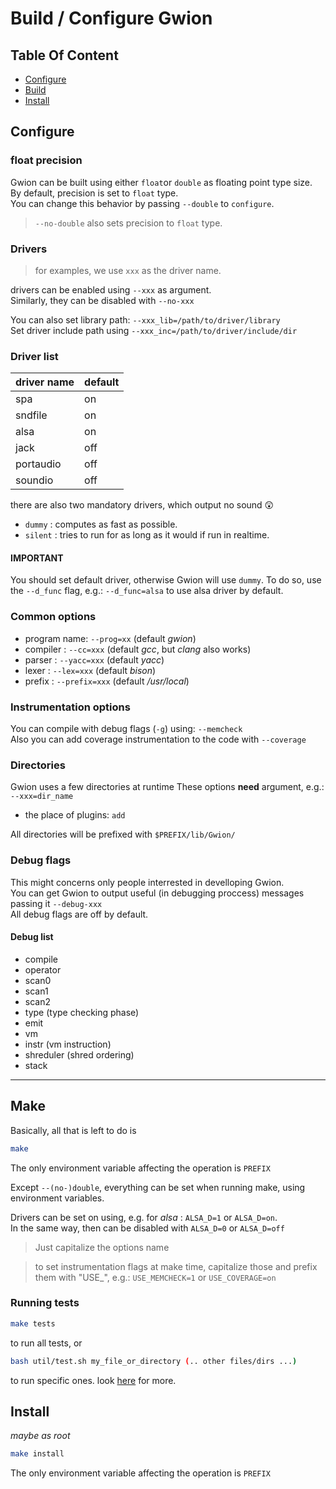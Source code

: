 # Build / Configure Gwion

## Table Of Content
  * [Configure](#configure)
  * [Build](#build)
  * [Install](#install)

## Configure

### float precision

Gwion can be built using either `float`or `double` as floating point type size.  
By default, precision is set to `float` type.  
You can change this behavior by passing `--double` to `configure`.  

> `--no-double` also sets precision to `float` type.

### Drivers

> for examples, we use `xxx` as the driver name.

drivers can be enabled using `--xxx` as argument.  
Similarly, they can be disabled with `--no-xxx`  

You can also set library path: `--xxx_lib=/path/to/driver/library`  
Set driver include path using `--xxx_inc=/path/to/driver/include/dir`

### Driver list

| driver name | default |
|-------------|---------|
| spa         | on      |
| sndfile     | on      |
| alsa        | on      |
| jack        | off     |
| portaudio   | off     |
| soundio     | off     |

there are also two mandatory drivers, which output no sound :astonished:
  * `dummy`  : computes as fast as possible.
  * `silent` : tries to run for as long as it would if run in realtime.

#### IMPORTANT
You should set default driver, otherwise Gwion will use `dummy`.
To do so, use the `--d_func` flag, e.g.: `--d_func=alsa` to use alsa driver by default.

### Common options

  * program name: `--prog=xx`    (default *gwion*)
  * compiler    : `--cc=xxx`     (default *gcc*, but *clang* also works)
  * parser      : `--yacc=xxx`   (default *yacc*)
  * lexer       : `--lex=xxx`    (default *bison*)
  * prefix      : `--prefix=xxx` (default */usr/local*)


### Instrumentation options
You can compile with debug flags (`-g`) using: `--memcheck`  
Also you can add coverage instrumentation to the code with `--coverage`


### Directories

Gwion uses a few directories at runtime
These options **need** argument, e.g.: `--xxx=dir_name`

  *  the place of plugins: `add`

All directories will be prefixed with `$PREFIX/lib/Gwion/`

### Debug flags

This might concerns only people interrested in develloping Gwion.  
You can get Gwion to output useful (in debugging proccess)
messages passing it `--debug-xxx`  
All debug flags are off by default.

#### Debug list

  * compile
  * operator
  * scan0
  * scan1
  * scan2
  * type (type checking phase)
  * emit
  * vm
  * instr (vm instruction) 
  * shreduler (shred ordering)
  * stack

-----------------

## Make 
Basically, all that is left to do is
```sh
make
```
The only environment variable affecting the operation is `PREFIX`

Except `--(no-)double`, everything can be set when running make,
using environment variables.  

Drivers can be set on using, e.g. for *alsa* : `ALSA_D=1` or `ALSA_D=on`.  
In the same way, then can be disabled with     `ALSA_D=0` or `ALSA_D=off`

> Just capitalize the options name

> to set instrumentation flags at make time, capitalize those and prefix them
with "USE_", e.g.: `USE_MEMCHECK=1` or `USE_COVERAGE=on`

### Running tests
```bash
make tests
```
to run all tests, or 
```bash
bash util/test.sh my_file_or_directory (.. other files/dirs ...)
```
to run specific ones.
look [here](#testing.md) for more.
## Install
*maybe as root*
```sh
make install
```
The only environment variable affecting the operation is `PREFIX`
